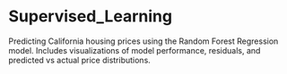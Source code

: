 # Supervised_Learning
Predicting California housing prices using the Random Forest Regression model. Includes visualizations of model performance, residuals, and predicted vs actual price distributions.

